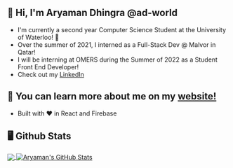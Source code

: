 ## 👋 Hi, I'm Aryaman Dhingra @ad-world
* I'm currently a second year Computer Science Student at the University of Waterloo! 🦆
* Over the summer of 2021, I interned as a Full-Stack Dev @ Malvor in Qatar!
* I will be interning at OMERS during the Summer of 2022 as a Student Front End Developer!
* Check out my <a href="https://www.linkedin.com/in/ad-world/">LinkedIn</a>

## 🔋 You can learn more about me on my <a href="https://aryaman.dev" target="_blank">website!</a>
* Built with ❤ in React and Firebase


## 🖥 Github Stats


<a href="https://github.com/ad-world">
  <img align="center" src="https://github-readme-stats.vercel.app/api/top-langs/?username=ad-world&theme=radical&langs_count=3&border_radius=20" />
</a>
<a href="https://github.com/ad-world">
  <img align="center" src="https://github-readme-stats.vercel.app/api?username=ad-world&show_icons=true&theme=radical&border_radius=20&cache_seconds=1800" alt="Aryaman's GitHub Stats" />
</a>



